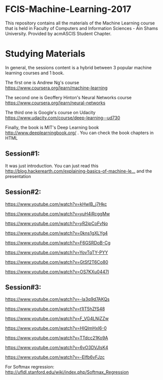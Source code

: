 # FCIS-Machine-Learning-2017
This repository contains all the materials of the Machine Learning course that is held in Faculty of Computers and Information Sciences - Ain Shams University. Provided by acmASCIS Student Chapter.

# Studying Materials

In general, the sessions content is a hybrid between 3 popular machine learning courses and 1 book.

The first one is Andrew Ng's course 
https://www.coursera.org/learn/machine-learning

The second one is Geoffery Hinton's Neural Networks course 
https://www.coursera.org/learn/neural-networks

The third one is Google's course on Udacity 
https://www.udacity.com/course/deep-learning--ud730

Finally, the book is MIT's Deep Learning book 
http://www.deeplearningbook.org/ . You can check the book chapters in HTML


## Session#1:

It was just introduction. You can just read this http://blog.hackerearth.com/explaining-basics-of-machine-le… and the presentation

## Session#2:

https://www.youtube.com/watch?v=kHwlB_j7Hkc

https://www.youtube.com/watch?v=yuH4iRcggMw

https://www.youtube.com/watch?v=yR2ipCoFvNo

https://www.youtube.com/watch?v=0kns1gXLYg4

https://www.youtube.com/watch?v=F6GSRDoB-Cg

https://www.youtube.com/watch?v=YovTqTY-PYY

https://www.youtube.com/watch?v=GtSf2T6Co80

https://www.youtube.com/watch?v=OS7KXu0447I


## Session#3:

https://www.youtube.com/watch?v=-la3q9d7AKQs

https://www.youtube.com/watch?v=t1IT5hZfS48

https://www.youtube.com/watch?v=F_VG4LNjZZw

https://www.youtube.com/watch?v=HIQlmHxI6-0

https://www.youtube.com/watch?v=TTdcc21Ko9A

https://www.youtube.com/watch?v=6vO3DVJlsK4

https://www.youtube.com/watch?v=-EIfb6vFJzc

For Softmax regression: http://ufldl.stanford.edu/wiki/index.php/Softmax_Regression


